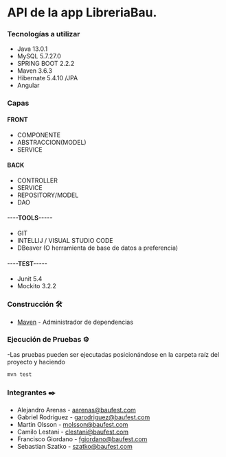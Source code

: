 # API de la app LibreriaBau. 

### Tecnologías a utilizar
- Java 13.0.1
- MySQL 5.7.27.0
- SPRING BOOT 2.2.2
- Maven 3.6.3
- Hibernate 5.4.10 /JPA
- Angular

### Capas

#### FRONT 
- COMPONENTE
- ABSTRACCION(MODEL)
- SERVICE


#### BACK
- CONTROLLER
- SERVICE
- REPOSITORY/MODEL
- DAO

#### ----TOOLS-----
- GIT
- INTELLIJ / VISUAL STUDIO CODE
- DBeaver (O herramienta de base de datos a preferencia)

#### ----TEST-----
- Junit 5.4
- Mockito 3.2.2

### Construcción 🛠️
* [Maven](https://maven.apache.org/) - Administrador de dependencias

### Ejecución de Pruebas ⚙️
-Las pruebas pueden ser ejecutadas posicionándose en la carpeta raíz del proyecto y haciendo 
   ```bash
mvn test
```

### Integrantes ✒️

- Alejandro Arenas - aarenas@baufest.com
- Gabriel Rodriguez - garodriguez@baufest.com
- Martin Olsson - molsson@baufest.com
- Camilo Lestani - clestani@baufest.com
- Francisco Giordano - fgiordano@baufest.com
- Sebastian Szatko - szatko@baufest.com
